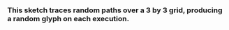### This sketch traces random paths over a 3 by 3 grid, producing a random glyph on each execution.
